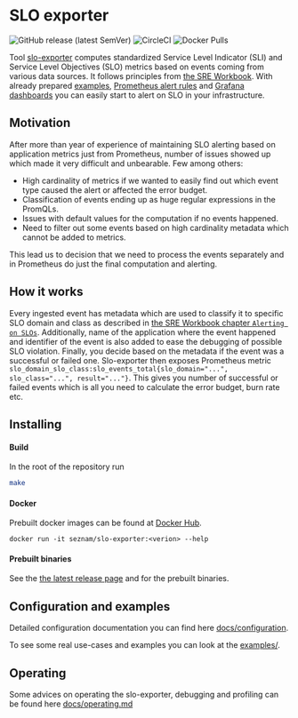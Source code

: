 # SLO exporter
![GitHub release (latest SemVer)](https://img.shields.io/github/v/release/seznam/slo-exporter) ![CircleCI](https://img.shields.io/circleci/build/github/seznam/slo-exporter/master) ![Docker Pulls](https://img.shields.io/docker/pulls/seznam/slo-exporter)

Tool [slo-exporter](https://github.com/seznam/slo-exporter/blob/master/README.md) computes standardized Service Level Indicator (SLI) and Service Level Objectives (SLO) metrics
based on events coming from various data sources. It follows principles from
[the SRE Workbook](https://landing.google.com/sre/workbook).
With already prepared [examples](examples/README.md), [Prometheus alert rules](prometheus_rules/README.md) and [Grafana dashboards](grafana_dashboards/README.md) you can easily
start to alert on SLO in your infrastructure.

## Motivation
After more than year of experience of maintaining SLO alerting based on application metrics
just from Prometheus, number of issues showed up which made it very difficult and unbearable.
Few among others:
 - High cardinality of metrics if we wanted to easily find out which event type caused the alert or affected the error budget.
 - Classification of events ending up as huge regular expressions in the PromQLs.
 - Issues with default values for the computation if no events happened.
 - Need to filter out some events based on high cardinality metadata which cannot be added to metrics.

 This lead us to decision that we need to process the events separately and in
 Prometheus do just the final computation and alerting.

## How it works
Every ingested event has metadata which are used to classify it to specific SLO domain and class
as described in [the SRE Workbook chapter `Alerting on SLOs`](https://landing.google.com/sre/workbook/chapters/alerting-on-slos/).
Additionally, name of the application where the event happened and identifier of the event is also added to ease the debugging of possible SLO violation.
Finally, you decide based on the metadata if the event was a successful or failed one.
Slo-exporter then exposes Prometheus metric `slo_domain_slo_class:slo_events_total{slo_domain="...", slo_class="...", result="..."}`.
This gives you number of successful or failed events which is all you need to calculate the error budget, burn rate etc.

## Installing
#### Build
In the root of the repository run
```bash
make
```

#### Docker
Prebuilt docker images can be found at [Docker Hub](https://hub.docker.com/repository/docker/seznam/slo-exporter).
```
docker run -it seznam/slo-exporter:<verion> --help
```


#### Prebuilt binaries
See the [the latest release page](https://github.com/seznam/slo-exporter/releases) and for the prebuilt binaries.


## Configuration and examples
Detailed configuration documentation you can find here [docs/configuration](docs/configuration.md).

To see some real use-cases and examples you can look at the [examples/](examples).

## Operating
Some advices on operating the slo-exporter, debugging and profiling can be found here [docs/operating.md](docs/operating.md)
